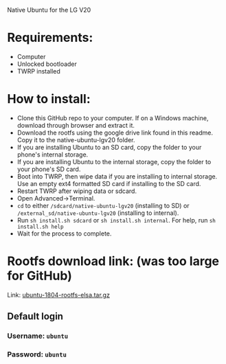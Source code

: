 Native Ubuntu for the LG V20

# Requirements:
- Computer
- Unlocked bootloader
- TWRP installed

# How to install:
- Clone this GitHub repo to your computer. If on a Windows machine, download through browser and extract it.
- Download the rootfs using the google drive link found in this readme. Copy it to the native-ubuntu-lgv20 folder.
- If you are installing Ubuntu to an SD card, copy the folder to your phone's internal storage.
- If you are installing Ubuntu to the internal storage, copy the folder to your phone's SD card.
- Boot into TWRP, then wipe data if you are installing to internal storage. Use an empty ext4 formatted SD card if installing to the SD card. 
- Restart TWRP after wiping data or sdcard.
- Open Advanced->Terminal.
- ```cd``` to either ```/sdcard/native-ubuntu-lgv20``` (installing to SD) or ```/external_sd/native-ubuntu-lgv20``` (installing to internal).
- Run ```sh install.sh sdcard``` or ```sh install.sh internal```. For help, run ```sh install.sh help```
- Wait for the process to complete.

# Rootfs download link: (was too large for GitHub)
Link: [ubuntu-1804-rootfs-elsa.tar.gz](https://drive.google.com/open?id=1Xg-6hLnFV5t11H_v28tjxh-7QvxTSIlB)

## Default login
### Username: ```ubuntu```
### Password: ```ubuntu```
